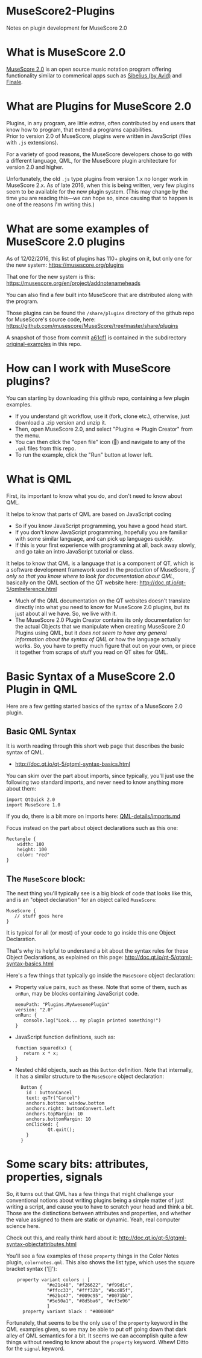 # MuseScore2-Plugins
Notes on plugin development for MuseScore 2.0

# What is MuseScore 2.0

[MuseScore 2.0](https://musescore.org/) is an open source music notation program offering functionality similar to commerical apps such as [Sibelius (by Avid)](http://www.avid.com/sibelius) and [Finale](http://www.finalemusic.com/).

# What are Plugins for MuseScore 2.0

Plugins, in any program, are little extras, often contributed by end users that know how to program, that extend a programs capabilities.  
Prior to version 2.0 of MuseScore, plugins were written in JavaScript (files with `.js` extensions).  

For a variety of good reasons, the MuseScore developers chose to go with a different language, QML, for the MuseScore plugin architecture for version 2.0 and higher.   

Unfortunately, the old `.js` type plugins from version 1.x no longer work in MuseScore 2.x.  As of late 2016, when this is being written, very few plugins seem to be available for the new plugin system.  (This may change by the time you are reading this&mdash;we can hope so, since causing that to happen is one of the reasons I'm writing this.)

# What are some examples of MuseScore 2.0 plugins

As of 12/02/2016, this list of plugins has 110+ plugins on it, but only one for the new system: https://musescore.org/plugins 

That one for the new system is this: https://musescore.org/en/project/addnotenameheads

You can also find a few built into MuseScore that are distributed along with the program.

Those plugins can be found the `/share/plugins` directory of the github repo for MuseScore's source code, here: https://github.com/musescore/MuseScore/tree/master/share/plugins

A snapshot of those from commit [a61cf1](https://github.com/musescore/MuseScore/commit/a61cf1cccd145cf8da68b56c9a1adffcb23c6859) is contained in the subdirectory [original-examples](original-examples) in this repo.

# How can I work with MuseScore plugins?

You can starting by downloading this github repo, containing a few plugin examples.   

* If you understand git workflow, use it (fork, clone etc.), otherwise, just download a .zip version and unzip it.
* Then, open MuseScore 2.0, and select "Plugins => Plugin Creator" from the menu.
* You can then click the "open file" icon (&#x1f4c2;) and navigate to any of the `.qml` files from this repo.
* To run the example, click the "Run" button at lower left.

# What is QML

First, its important to know what you do, and don't need to know about QML.

It helps to know that parts of QML are based on JavaScript coding
* So if you know JavaScript programming, you have a good head start.
* If you don't know JavaScript programming, hopefully you are familiar with some similar language, and can pick up languages quickly.
* If this is your first experience with programming at all, back away slowly, and go take an intro JavaScript tutorial or class.

It helps to know that QML is a language that is a component of QT, which is a software development framework used in the production of MuseScore, <i>if only so that you know where to look for documentation about QML</i>, basically on the QML section of the QT website here: http://doc.qt.io/qt-5/qmlreference.html

*   Much of the QML documentation on the QT websites doesn't translate directly into what you need to know for MuseScore 
    2.0 plugins, but its just about all we have.  So, we live with it.
*   The MuseScore 2.0 Plugin Creator contains its only documentation for the actual Objects that we manipulate when creating
    MuseScore 2.0 Plugins using QML, but it <em>does not seem to have any general information about the syntax of QML</em> or how
    the language actually works.  So, you have to pretty much figure that out on your own, or piece it together from scraps of
    stuff you read on QT sites for QML.
          
      
# Basic Syntax of a MuseScore 2.0 Plugin in QML

Here are a few getting started basics of the syntax of a MuseScore 2.0 plugin.

## Basic QML Syntax

It is worth reading through this short web page that describes the basic syntax of QML.  

* http://doc.qt.io/qt-5/qtqml-syntax-basics.html

You can skim over the part about imports, since typically, you'll just use the following two standard imports, and never need to know anything more about them:

```
import QtQuick 2.0
import MuseScore 1.0
```

If you do, there is a bit more on imports here: [QML-details/imports.md](QML-details/imports.md)

Focus instead on the part about object declarations such as this one:

```
Rectangle {
    width: 100
    height: 100
    color: "red"
}
```

## The `MuseScore` block:

The next thing you'll typically see is a big block of code that looks like this, and is an "object declaration" for an object called `MuseScore`:

```
MuseScore {
   // stuff goes here   
}
```

It is typical for all (or most) of your code to go inside this one Object Declaration.

That's why its helpful to understand a bit about the syntax rules for these Object Declarations, as explained on this page: http://doc.qt.io/qt-5/qtqml-syntax-basics.html

Here's a few things that typically go inside the `MuseScore` object declaration:

* Property value pairs, such as these.  Note that some of them, such as `onRun`, may be blocks containing JavaScript code.

    ```
    menuPath: "Plugins.MyAwesomePlugin"
    version: "2.0"
    onRun: {
       console.log("Look... my plugin printed something!")
    }
    ```
* JavaScript function definitions, such as:

    ```
    function squared(x) {
       return x * x; 
    }
    ```
* Nested child objects, such as this `Button` definition.  Note that internally, it has a similar structure to the `MuseScore` object declaration:

    ```
      Button {
        id : buttonCancel
        text: qsTr("Cancel")
        anchors.bottom: window.bottom
        anchors.right: buttonConvert.left
        anchors.topMargin: 10
        anchors.bottomMargin: 10
        onClicked: {
                Qt.quit();
        }
      }
    ```

# Some scary bits: attributes, properties, signals

So, it turns out that QML has a few things that might challenge your conventional notions about writing plugins being a simple matter of just writing a script, and cause you to have to scratch your head and think a bit.     Those are the distinctions between attributes and properties, and whether the value assigned to them are static or dynamic.  Yeah, real computer science here.

Check out this, and really think hard about it:  http://doc.qt.io/qt-5/qtqml-syntax-objectattributes.html

You'll see a few examples of these `property` things in the Color Notes plugin, `colornotes.qml`.  This also shows the list type, which uses the square bracket syntax ('[]'):

```
    property variant colors : [
               "#e21c48", "#f26622", "#f99d1c",
               "#ffcc33", "#fff32b", "#bcd85f",
               "#62bc47", "#009c95", "#0071bb",
               "#5e50a1", "#8d5ba6", "#cf3e96"
               ]
      property variant black : "#000000"

```

Fortunately, that seems to be the only use of the `property` keyword in the QML examples given, so we may be able to put off going down that dark alley of QML semantics for a bit.  It seems we can accomplish quite a few things without needing to know about the `property` keyword.   Whew!  Ditto for the `signal` keyword.


